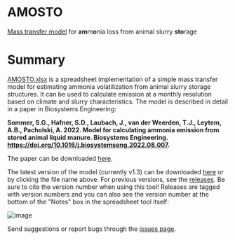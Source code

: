 # AMOSTO
[Mass transfer model](https://github.com/sashahafner/AMOSTO/raw/main/AMOSTO.xlsx) for **am**m**o**nia loss from animal slurry **sto**rage

# Summary
[AMOSTO.xlsx](https://github.com/sashahafner/AMOSTO/raw/main/AMOSTO.xlsx) is a spreadsheet implementation of a simple mass transfer model for estimating ammonia volatilization from animal slurry storage structures.
It can be used to calculate emission at a monthly resolution based on climate and slurry characteristics.
The model is described in detail in a paper in Biosystems Engineering:

**Sommer, S.G., Hafner, S.D., Laubach, J., van der Weerden, T.J., Leytem, A.B., Pacholski, A. 2022. Model for calculating ammonia emission from stored animal liquid manure. Biosystems Engineering. <https://doi.org/10.1016/j.biosystemseng.2022.08.007>.**

The paper can be downloaded [here](https://drive.google.com/file/d/1PTC_YO8lJKsK_OPswhBvWFYOUVEzKVFc/view?usp=sharing).

The latest version of the model (currently v1.3) can be downloaded [here](https://github.com/sashahafner/AMOSTO/raw/main/AMOSTO.xlsx) or by clicking the file name above.
For previous versions, see the [releases](https://github.com/sashahafner/AMOSTO/releases).
Be sure to cite the version number when using this tool!
Releases are tagged with version numbers and you can also see the version number at the bottom of the "Notes" box in the spreadsheet tool itself:

![image](https://user-images.githubusercontent.com/35272876/232917106-247bcfb8-6d52-4ba9-83ee-45c12254b01c.png)

Send suggestions or report bugs through the [issues page](https://github.com/sashahafner/AMOSTO/issues).
